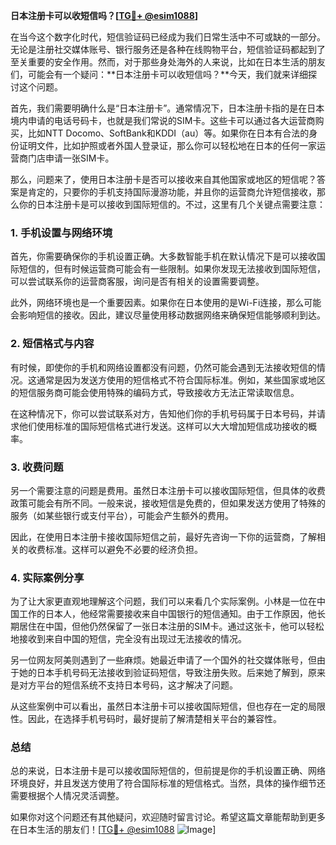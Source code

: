 **日本注册卡可以收短信吗？[[TG💪+ @esim1088](https://t.me/s/esim1088)]**

在当今这个数字化时代，短信验证码已经成为我们日常生活中不可或缺的一部分。无论是注册社交媒体账号、银行服务还是各种在线购物平台，短信验证码都起到了至关重要的安全作用。然而，对于那些身处海外的人来说，比如在日本生活的朋友们，可能会有一个疑问：**日本注册卡可以收短信吗？**今天，我们就来详细探讨这个问题。

首先，我们需要明确什么是“日本注册卡”。通常情况下，日本注册卡指的是在日本境内申请的电话号码卡，也就是我们常说的SIM卡。这些卡可以通过各大运营商购买，比如NTT Docomo、SoftBank和KDDI（au）等。如果你在日本有合法的身份证明文件，比如护照或者外国人登录证，那么你可以轻松地在日本的任何一家运营商门店申请一张SIM卡。

那么，问题来了，使用日本注册卡是否可以接收来自其他国家或地区的短信呢？答案是肯定的，只要你的手机支持国际漫游功能，并且你的运营商允许短信接收，那么你的日本注册卡是可以接收到国际短信的。不过，这里有几个关键点需要注意：

### 1. 手机设置与网络环境

首先，你需要确保你的手机设置正确。大多数智能手机在默认情况下是可以接收国际短信的，但有时候运营商可能会有一些限制。如果你发现无法接收到国际短信，可以尝试联系你的运营商客服，询问是否有相关的设置需要调整。

此外，网络环境也是一个重要因素。如果你在日本使用的是Wi-Fi连接，那么可能会影响短信的接收。因此，建议尽量使用移动数据网络来确保短信能够顺利到达。

### 2. 短信格式与内容

有时候，即使你的手机和网络设置都没有问题，仍然可能会遇到无法接收短信的情况。这通常是因为发送方使用的短信格式不符合国际标准。例如，某些国家或地区的短信服务商可能会使用特殊的编码方式，导致接收方无法正常读取信息。

在这种情况下，你可以尝试联系对方，告知他们你的手机号码属于日本号码，并请求他们使用标准的国际短信格式进行发送。这样可以大大增加短信成功接收的概率。

### 3. 收费问题

另一个需要注意的问题是费用。虽然日本注册卡可以接收国际短信，但具体的收费政策可能会有所不同。一般来说，接收短信是免费的，但如果发送方使用了特殊的服务（如某些银行或支付平台），可能会产生额外的费用。

因此，在使用日本注册卡接收国际短信之前，最好先咨询一下你的运营商，了解相关的收费标准。这样可以避免不必要的经济负担。

### 4. 实际案例分享

为了让大家更直观地理解这个问题，我们可以来看几个实际案例。小林是一位在中国工作的日本人，他经常需要接收来自中国银行的短信通知。由于工作原因，他长期居住在中国，但他仍然保留了一张日本注册的SIM卡。通过这张卡，他可以轻松地接收到来自中国的短信，完全没有出现过无法接收的情况。

另一位网友阿美则遇到了一些麻烦。她最近申请了一个国外的社交媒体账号，但由于她的日本手机号码无法接收到验证码短信，导致注册失败。后来她了解到，原来是对方平台的短信系统不支持日本号码，这才解决了问题。

从这些案例中可以看出，虽然日本注册卡可以接收国际短信，但也存在一定的局限性。因此，在选择手机号码时，最好提前了解清楚相关平台的兼容性。

### 总结

总的来说，日本注册卡是可以接收国际短信的，但前提是你的手机设置正确、网络环境良好，并且发送方使用了符合国际标准的短信格式。当然，具体的操作细节还需要根据个人情况灵活调整。

如果你对这个问题还有其他疑问，欢迎随时留言讨论。希望这篇文章能帮助到更多在日本生活的朋友们！[[TG💪+ @esim1088](https://t.me/s/esim1088) ![Image](https://i.postimg.cc/4NQfJmqS/Snipaste-2025-05-13-00-14-12.png)]